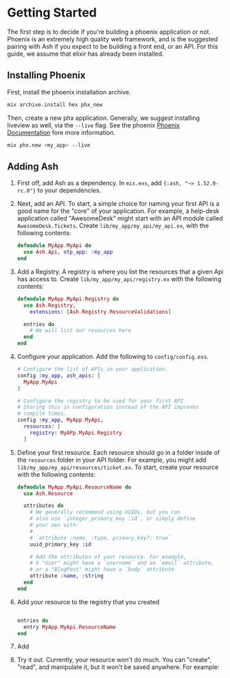 # Getting Started

The first step is to decide if you're building a phoenix application or not. Phoenix is an extremely high quality web framework, and is the suggested pairing with Ash if you expect to be building a front end, or an API. For this guide, we assume that elixir has already been installed.

## Installing Phoenix

First, install the phoenix installation archive.

```bash
mix archive.install hex phx_new
```

Then, create a new phx application. Generally, we suggest installing liveview as well, via the `--live` flag. See the phoenix [Phoenix Documentation](https://www.phoenixframework.org/) fore more information.

```bash
mix phx.new <my_app> --live
```

## Adding Ash

1. First off, add Ash as a dependency. In `mix.exs`, add
`{:ash, "~> 1.52.0-rc.0"}` to your dependencies.

2. Next, add an API. To start, a simple choice for naming your first API is a good name for the "core" of your application. For example, a help-desk application called "AwesomeDesk" might start with an API module called `AwesomeDesk.Tickets`. Create `lib/my_app/my_api/my_api.ex`, with the following contents:

    ```elixir
    defmodule MyApp.MyApi do
      use Ash.Api, otp_app: :my_app
    end
    ```

3. Add a Registry. A registry is where you list the resources that a given Api has access to. Create `lib/my_app/my_api/registry.ex` with the following contents:

    ```elixir
    defmodule MyApp.MyApi.Registry do
      use Ash.Registry,
        extensions: [Ash.Registry.ResourceValidations]

      entries do
        # We will list our resources here
      end
    end
    ```

4. Configure your application. Add the following to `config/config.exs`.

    ```elixir
    # Configure the list of APIs in your application.
    config :my_app, ash_apis: [
      MyApp.MyApi
    ] 

    # Configure the registry to be used for your first API
    # Storing this in configuration instead of the API improves
    # compile times.
    config :my_app, MyApp.MyApi,
      resources: [
        registry: MyAPp.MyApi.Registry
      ]
    ```

5. Define your first resource. Each resource should go in a folder inside of the `resources` folder in your API folder. For example, you might add `lib/my_app/my_api/resources/ticket.ex`. To start, create your resource with the following contents:

    ```elixir
    defmodule MyApp.MyApi.ResourceName do
      use Ash.Resource

      attributes do
        # We generally recommend using UUIDs, but you can
        # also use `integer_primary_key :id`, or simply define
        # your own with:
        #
        # `attribute :name, :type, primary_key?: true`
        uuid_primary_key :id

        # Add the attributes of your resource. For example,
        # A "User" might have a `username` and an `email` attribute,
        # or a "BlogPost" might have a `body` attribute
        attribute :name, :string
      end
    end
    ```

6. Add your resource to the registry that you created

    ```elixir

    entries do
      entry MyApp.MyApi.ResourceName
    end
    ```

7. Add

8. Try it out. Currently, your resource won't do much. You can "create", "read", and manipulate it, but it won't be saved anywhere. For example:

    ```elixir
    
    ```